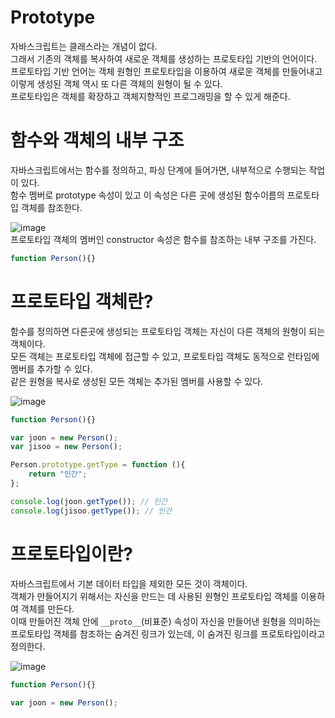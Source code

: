 # Prototype
자바스크립트는 클래스라는 개념이 없다.  
그래서 기존의 객체를 복사하여 새로운 객체를 생성하는 프로토타입 기반의 언어이다.  
프로토타입 기반 언어는 객체 원형인 프로토타입을 이용하여 새로운 객체를 만들어내고 이렇게 생성된 객체 역시 또 다른 객체의 원형이 될 수 있다.  
프로토타입은 객체를 확장하고 객체지향적인 프로그래밍을 할 수 있게 해준다.  

# 함수와 객체의 내부 구조
자바스크립트에서는 함수를 정의하고, 파싱 단계에 들어가면, 내부적으로 수행되는 작업이 있다.  
함수 멤버로 prototype 속성이 있고 이 속성은 다른 곳에 생성된 함수이름의 프로토타입 객체를 참조한다.  

![image](https://github.com/min9-530/TIL/assets/104071568/2b0902e4-9d95-4705-9c4b-985aa68b2963)  
프로토타입 객체의 멤버인 constructor 속성은 함수를 참조하는 내부 구조를 가진다.
```js
function Person(){}
```

# 프로토타입 객체란?
함수를 정의하면 다른곳에 생성되는 프로토타입 객체는 자신이 다른 객체의 원형이 되는 객체이다.  
모든 객체는 프로토타입 객체에 접근할 수 있고, 프로토타입 객체도 동적으로 런타임에 멤버를 추가할 수 있다.  
같은 원형을 복사로 생성된 모든 객체는 추가된 멤버를 사용할 수 있다.  

![image](https://github.com/min9-530/TIL/assets/104071568/8d119d15-5f79-4134-a22e-f9c1a7c80065)
```js
function Person(){}

var joon = new Person();
var jisoo = new Person();

Person.prototype.getType = function (){
    return "인간"; 
};

console.log(joon.getType()); // 인간
console.log(jisoo.getType()); // 인간
```

# 프로토타입이란?
자바스크립트에서 기본 데이터 타입을 제외한 모든 것이 객체이다.  
객체가 만들어지기 위해서는 자신을 만드는 데 사용된 원형인 프로토타입 객체를 이용하여 객체를 만든다.  
이때 만들어진 객체 안에 ``__proto__``(비표준) 속성이 자신을 만들어낸 원형을 의미하는 프로토타입 객체를 참조하는 숨겨진 링크가 있는데, 이 숨겨진 링크를 프로토타입이라고 정의한다.  

![image](https://github.com/min9-530/TIL/assets/104071568/4e77cc40-8fa8-4ab8-9f95-f6d8259985f6)
```js
function Person(){}

var joon = new Person();
```
